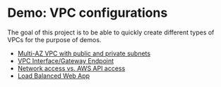 Demo: VPC configurations
==

The goal of this project is to be able to quickly create different types of VPCs for the purpose of demos.

- [Multi-AZ VPC with public and private subnets](multi-az-public-private-vpc)
- [VPC Interface/Gateway Endpoint](vpc-endpoints)
- [Network access vs. AWS API access](network-vs-api-access)
- [Load Balanced Web App](load-balanced-web-app)
